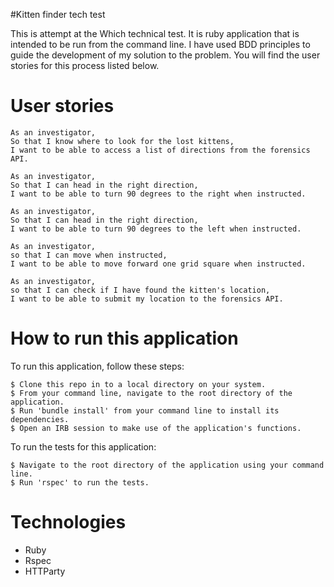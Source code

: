 #Kitten finder tech test

This is attempt at the Which technical test. It is ruby application that is
intended to be run from the command line. I have used BDD principles to
guide the development of my solution to the problem. You will find the user
stories for this process listed below.

# User stories

```
As an investigator,
So that I know where to look for the lost kittens,
I want to be able to access a list of directions from the forensics API.

As an investigator,
So that I can head in the right direction,
I want to be able to turn 90 degrees to the right when instructed.

As an investigator,
So that I can head in the right direction,
I want to be able to turn 90 degrees to the left when instructed.

As an investigator,
so that I can move when instructed,
I want to be able to move forward one grid square when instructed.

As an investigator,
so that I can check if I have found the kitten's location,
I want to be able to submit my location to the forensics API.

```

# How to run this application

To run this application, follow these steps:

```
$ Clone this repo in to a local directory on your system.
$ From your command line, navigate to the root directory of the application.
$ Run 'bundle install' from your command line to install its dependencies.
$ Open an IRB session to make use of the application's functions.
```

To run the tests for this application:
```
$ Navigate to the root directory of the application using your command line.
$ Run 'rspec' to run the tests.
```

# Technologies

- Ruby
- Rspec
- HTTParty
